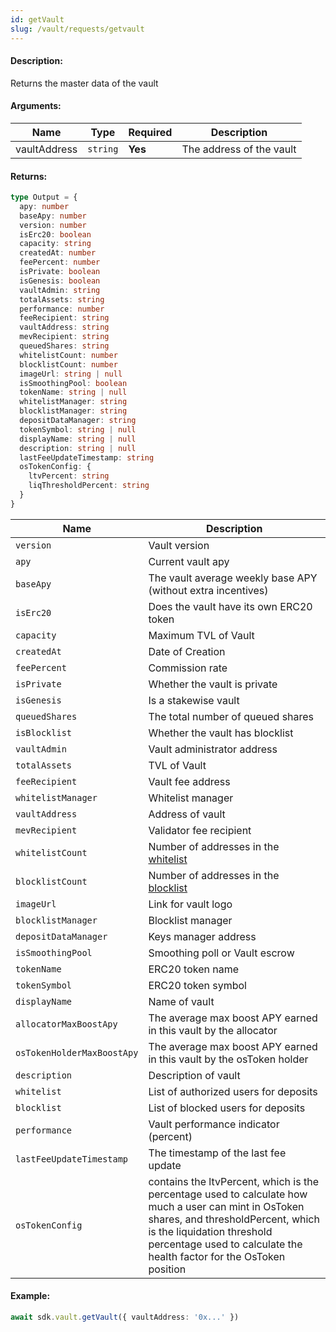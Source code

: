 ```yaml
---
id: getVault
slug: /vault/requests/getvault
---
```


#### Description:

Returns the master data of the vault

#### Arguments:

| Name         | Type     | Required | Description               |
|--------------|----------|----------|---------------------------|
| vaultAddress | `string` | **Yes**  | The address of the vault  | 

#### Returns:

```ts
type Output = {
  apy: number
  baseApy: number
  version: number
  isErc20: boolean
  capacity: string
  createdAt: number
  feePercent: number
  isPrivate: boolean
  isGenesis: boolean
  vaultAdmin: string
  totalAssets: string
  performance: number
  feeRecipient: string
  vaultAddress: string
  mevRecipient: string
  queuedShares: string
  whitelistCount: number
  blocklistCount: number
  imageUrl: string | null
  isSmoothingPool: boolean
  tokenName: string | null
  whitelistManager: string
  blocklistManager: string
  depositDataManager: string
  tokenSymbol: string | null
  displayName: string | null
  description: string | null
  lastFeeUpdateTimestamp: string
  osTokenConfig: {
    ltvPercent: string
    liqThresholdPercent: string
  }
}
```

| Name                        | Description                                     |
|-----------------------------|-------------------------------------------------|
| `version`                   | Vault version |
| `apy`                       | Current vault apy |
| `baseApy`                  | The vault average weekly base APY (without extra incentives) |
| `isErc20`                   | Does the vault have its own ERC20 token |
| `capacity`                  | Maximum TVL of Vault |
| `createdAt`                 | Date of Creation |
| `feePercent`                | Commission rate |
| `isPrivate`                 | Whether the vault is private |
| `isGenesis`                 | Is a stakewise vault |
| `queuedShares`              | The total number of queued shares |
| `isBlocklist`               | Whether the vault has blocklist |
| `vaultAdmin`                | Vault administrator address |
| `totalAssets`               | TVL of Vault |
| `feeRecipient`              | Vault fee address |
| `whitelistManager`          | Whitelist manager |
| `vaultAddress`              | Address of vault |
| `mevRecipient`              | Validator fee recipient |
| `whitelistCount`            | Number of addresses in the [whitelist](/vault/requests/getwhitelist) |
| `blocklistCount`            | Number of addresses in the [blocklist](/vault/requests/getblocklist) |
| `imageUrl`                  | Link for vault logo |
| `blocklistManager`          | Blocklist manager |
| `depositDataManager`        | Keys manager address |
| `isSmoothingPool`           | Smoothing poll or Vault escrow |
| `tokenName`                 | ERC20 token name |
| `tokenSymbol`               | ERC20 token symbol |
| `displayName`               | Name of vault |
| `allocatorMaxBoostApy`      | The average max boost APY earned in this vault by the allocator |
| `osTokenHolderMaxBoostApy`  | The average max boost APY earned in this vault by the osToken holder |
| `description`               | Description of vault |
| `whitelist`                 | List of authorized users for deposits |
| `blocklist`                 | List of blocked users for deposits |
| `performance`               | Vault performance indicator (percent) |
| `lastFeeUpdateTimestamp`               | The timestamp of the last fee update |
| `osTokenConfig`             | contains the ltvPercent, which is the percentage used to calculate how much a user can mint in OsToken shares, and thresholdPercent, which is the liquidation threshold percentage used to calculate the health factor for the OsToken position |

#### Example:

```ts
await sdk.vault.getVault({ vaultAddress: '0x...' })
```
